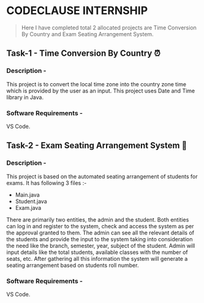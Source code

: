 # CODECLAUSE INTERNSHIP
> Here I have completed total 2 allocated projects are Time Conversion By Country and Exam Seating Arrangement System.

## Task-1 - Time Conversion By Country ⏰

### Description - 
This project is to convert the local time zone into the country zone time which is provided by the user as an input. This project uses Date and Time library in Java.

### Software Requirements - 
VS Code.

## Task-2 - Exam Seating Arrangement System 💺

### Description - 
This project is based on the automated seating arrangement of students for exams. It has following 3 files :-
* Main.java
* Student.java
* Exam.java

There are primarily two entities, the admin and the student. Both entities can log in and register to the system, check and access the system as per the approval granted to them. The admin can see all the relevant details of the students and provide the input to the system taking into consideration the need like the branch, semester, year, subject of the student. Admin will input details like the total students, available classes with the number of seats, etc. After gathering all this information the system will generate a seating arrangement based on students roll number.

### Software Requirements - 
VS Code.
